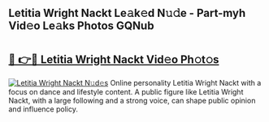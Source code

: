 ## Letitia Wright Nackt Le𝚊k𝚎d N𝚞𝚍e - Part-myh Vid𝚎o Le𝚊ks Photos GQNub

# <h2><a href="http://fb3g59p.evod.top/?m=Letitia+Wright+Nackt">🔗 👉🔴 Letitia Wright Nackt Vid𝚎o Ph𝚘t𝚘s</a></h2>

[![Letitia Wright Nackt N𝚞d𝚎s](https://i.imgur.com/8V9OHl7.gif)](http://fb3g59p.evod.top/?m=Letitia+Wright+Nackt)
Online personality Letitia Wright Nackt with a focus on dance and lifestyle content. A public figure like Letitia Wright Nackt, with a large following and a strong voice, can shape public opinion and influence policy. 
